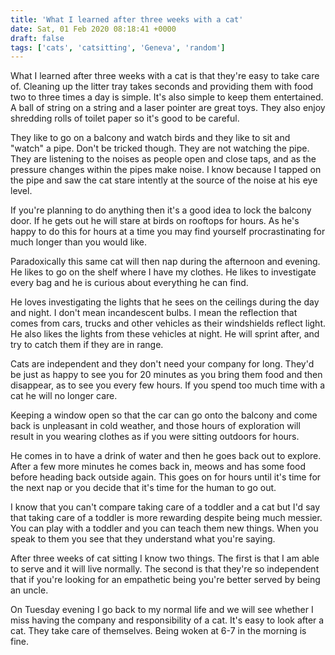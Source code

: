 ```yaml
---
title: 'What I learned after three weeks with a cat'
date: Sat, 01 Feb 2020 08:18:41 +0000
draft: false
tags: ['cats', 'catsitting', 'Geneva', 'random']
---
```


What I learned after three weeks with a cat is that they're easy to take care of. Cleaning up the litter tray takes seconds and providing them with food two to three times a day is simple. It's also simple to keep them entertained. A ball of string on a string and a laser pointer are great toys. They also enjoy shredding rolls of toilet paper so it's good to be careful.

They like to go on a balcony and watch birds and they like to sit and "watch" a pipe. Don't be tricked though. They are not watching the pipe. They are listening to the noises as people open and close taps, and as the pressure changes within the pipes make noise. I know because I tapped on the pipe and saw the cat stare intently at the source of the noise at his eye level.

If you're planning to do anything then it's a good idea to lock the balcony door. If he gets out he will stare at birds on rooftops for hours. As he's happy to do this for hours at a time you may find yourself procrastinating for much longer than you would like.

Paradoxically this same cat will then nap during the afternoon and evening. He likes to go on the shelf where I have my clothes. He likes to investigate every bag and he is curious about everything he can find.

He loves investigating the lights that he sees on the ceilings during the day and night. I don't mean incandescent bulbs. I mean the reflection that comes from cars, trucks and other vehicles as their windshields reflect light. He also likes the lights from these vehicles at night. He will sprint after, and try to catch them if they are in range.

Cats are independent and they don't need your company for long. They'd be just as happy to see you for 20 minutes as you bring them food and then disappear, as to see you every few hours. If you spend too much time with a cat he will no longer care.

Keeping a window open so that the car can go onto the balcony and come back is unpleasant in cold weather, and those hours of exploration will result in you wearing clothes as if you were sitting outdoors for hours.

He comes in to have a drink of water and then he goes back out to explore. After a few more minutes he comes back in, meows and has some food before heading back outside again. This goes on for hours until it's time for the next nap or you decide that it's time for the human to go out.

I know that you can't compare taking care of a toddler and a cat but I'd say that taking care of a toddler is more rewarding despite being much messier. You can play with a toddler and you can teach them new things. When you speak to them you see that they understand what you're saying.

After three weeks of cat sitting I know two things. The first is that I am able to serve and it will live normally. The second is that they're so independent that if you're looking for an empathetic being you're better served by being an uncle.

On Tuesday evening I go back to my normal life and we will see whether I miss having the company and responsibility of a cat. It's easy to look after a cat. They take care of themselves. Being woken at 6-7 in the morning is fine.